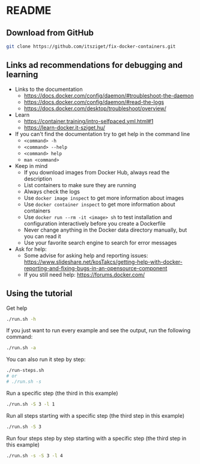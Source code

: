 # README

## Download from GitHub

```bash
git clone https://github.com/itsziget/fix-docker-containers.git
```

## Links ad recommendations for debugging and learning

- Links to the documentation
  - https://docs.docker.com/config/daemon/#troubleshoot-the-daemon
  - https://docs.docker.com/config/daemon/#read-the-logs
  - https://docs.docker.com/desktop/troubleshoot/overview/
- Learn
  - https://container.training/intro-selfpaced.yml.html#1
  - https://learn-docker.it-sziget.hu/
- If you can't find the documentation try to get help in the command line
  - `<command> -h`
  - `<command> --help`
  - `<command> help`
  - `man <command>`
- Keep in mind
  - If you download images from Docker Hub, always read the description
  - List containers to make sure they are running 
  - Always check the logs
  - Use `docker image inspect` to get more information about images
  - Use `docker container inspect` to get more information about containers
  - Use `docker run --rm -it <image> sh` to test installation and configuration interactively
    before you create a Dockerfile
  - Never change anything in the Docker data directory manually, but you can read it
  - Use your favorite search engine to search for error messages
- Ask for help:
  - Some advise for asking help and reporting issues: \
    https://www.slideshare.net/kosTakcs/getting-help-with-docker-reporting-and-fixing-bugs-in-an-opensource-component
  - If you still need help: https://forums.docker.com/

## Using the tutorial

Get help

```bash
./run.sh -h
```

If you just want to run every example and see the output, run the following command:

```bash
./run.sh -a
```

You can also run it step by step:

```bash
./run-steps.sh
# or
# ./run.sh -s
```

Run a specific step (the third in this example)

```bash
./run.sh -S 3 -l 1
```

Run all steps starting with a specific step (the third step in this example)

```bash
./run.sh -S 3
```

Run four steps step by step starting with a specific step (the third step in this example)

```bash
./run.sh -s -S 3 -l 4
```


